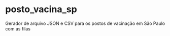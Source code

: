 # posto_vacina_sp
Gerador de arquivo JSON e CSV para os postos de vacinação em São Paulo com as filas
